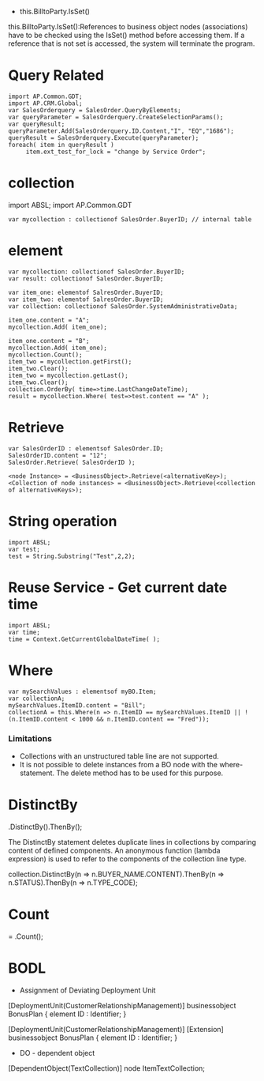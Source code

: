 * this.BilltoParty.IsSet()

this.BilltoParty.IsSet():References to business object nodes (associations) have to be checked using the IsSet() method before accessing them. If a reference that is not set is accessed, the system will terminate the program.

# Query Related

```abap
import AP.Common.GDT;
import AP.CRM.Global;
var SalesOrderquery = SalesOrder.QueryByElements;
var queryParameter = SalesOrderquery.CreateSelectionParams();
var queryResult;
queryParameter.Add(SalesOrderquery.ID.Content,"I", "EQ","1686");
queryResult = SalesOrderquery.Execute(queryParameter);
foreach( item in queryResult )
     item.ext_test_for_lock = "change by Service Order";
```

# collection

import ABSL;
import AP.Common.GDT

```abap
var mycollection : collectionof SalesOrder.BuyerID; // internal table
```

# element

```abap
var mycollection: collectionof SalesOrder.BuyerID;
var result: collectionof SalesOrder.BuyerID;

var item_one: elementof SalresOrder.BuyerID;
var item_two: elementof SalresOrder.BuyerID;
var collection: collectionof SalesOrder.SystemAdministrativeData;

item_one.content = "A";
mycollection.Add( item_one);

item_one.content = "B";
mycollection.Add( item_one);
mycollection.Count();
item_two = mycollection.getFirst();
item_two.Clear();
item_two = mycollection.getLast();
item_two.Clear();
collection.OrderBy( time=>time.LastChangeDateTime);
result = mycollection.Where( test=>test.content == "A" );
```

# Retrieve

```abap
var SalesOrderID : elementsof SalesOrder.ID; 
SalesOrderID.content = "12";
SalesOrder.Retrieve( SalesOrderID );

<node Instance> = <BusinessObject>.Retrieve(<alternativeKey>);
<Collection of node instances> = <BusinessObject>.Retrieve(<collection of alternativeKeys>);

```

# String operation

```abap
import ABSL;
var test;
test = String.Substring("Test",2,2);
```

# Reuse Service - Get current date time

```abap
import ABSL;
var time;
time = Context.GetCurrentGlobalDateTime( );
``` 

# Where

```abap
var mySearchValues : elementsof myBO.Item;
var collectionA;  
mySearchValues.ItemID.content = "Bill";
collectionA = this.Where(n => n.ItemID == mySearchValues.ItemID || !(n.ItemID.content < 1000 && n.ItemID.content == "Fred")); 
```

### Limitations

* Collections with an unstructured table line are not supported.
* It is not possible to delete instances from a BO node with the where-statement. The delete method has to be used for this purpose. 

# DistinctBy

<Collection>.DistinctBy(<anonymous function>).ThenBy(<anonymous function>);


The DistinctBy statement deletes duplicate lines in collections by comparing content of defined components.
An anonymous function (lambda expression) is used to refer to the components of the collection line type.

collection.DistinctBy(n => n.BUYER_NAME.CONTENT).ThenBy(n => n.STATUS).ThenBy(n => n.TYPE_CODE); 

# Count

<intVar> = <Collection>.Count();

# BODL

* Assignment of Deviating Deployment Unit

[DeploymentUnit(CustomerRelationshipManagement)] businessobject BonusPlan {
    element ID : Identifier;
}

[DeploymentUnit(CustomerRelationshipManagement)]
[Extension]
businessobject BonusPlan {
                     element ID : Identifier;
}

* DO - dependent object

[DependentObject(TextCollection)] node ItemTextCollection;


